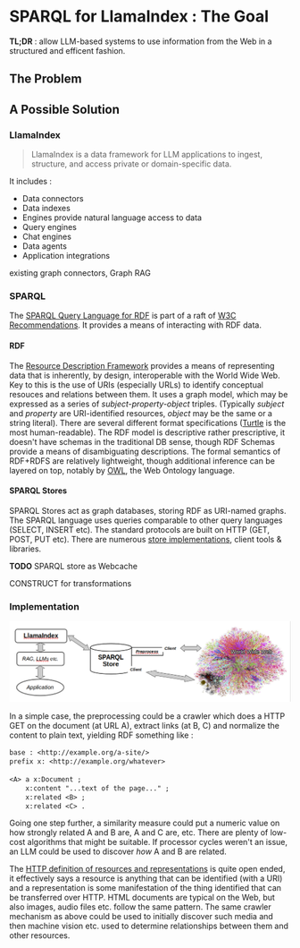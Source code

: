 # SPARQL for LlamaIndex : The Goal

**TL;DR** : allow LLM-based systems to use information from the Web in a structured and efficent fashion.

## The Problem

## A Possible Solution

### LlamaIndex

> LlamaIndex is a data framework for LLM applications to ingest, structure, and access private or domain-specific data.

It includes :

- Data connectors
- Data indexes
- Engines provide natural language access to data
- Query engines
- Chat engines
- Data agents
- Application integrations

existing graph connectors, Graph RAG

### SPARQL

The [SPARQL Query Language for RDF](https://www.w3.org/TR/sparql11-overview/) is part of a raft of [W3C Recommendations](https://www.w3.org/TR/sparql11-overview/). It provides a means of interacting with RDF data.

#### RDF

The [Resource Description Framework](https://www.w3.org/TR/rdf11-primer/) provides a means of representing data that is inherently, by design, interoperable with the World Wide Web. Key to this is the use of URIs (especially URLs) to identify conceptual resouces and relations between them. It uses a graph model, which may be expressed as a series of _subject-property-object_ triples. (Typically _subject_ and _property_ are URI-identified resources, _object_ may be the same or a string literal). There are several different format specifications ([Turtle](http://www.w3.org/TR/2014/REC-turtle-20140225/) is the most human-readable). The RDF model is descriptive rather prescriptive, it doesn't have schemas in the traditional DB sense, though RDF Schemas provide a means of disambiguating descriptions. The formal semantics of RDF+RDFS are relatively lightweight, though additional inference can be layered on top, notably by [OWL](https://www.w3.org/TR/owl2-overview/), the Web Ontology language.

#### SPARQL Stores

SPARQL Stores act as graph databases, storing RDF as URI-named graphs. The SPARQL language uses queries comparable to other query languages (SELECT, INSERT etc).
The standard protocols are built on HTTP (GET, POST, PUT etc). There are numerous [store implementations](https://github.com/RDFLib/sparqlwrapper#sparql-endpoint-implementations), client tools & libraries.

**TODO**
SPARQL store as Webcache

CONSTRUCT for transformations

### Implementation

![Goal Block Diagram](images/goal.png)

In a simple case, the preprocessing could be a crawler which does a HTTP GET on the document (at URL A), extract links (at B, C) and normalize the content to plain text, yielding RDF something like :

```
base : <http://example.org/a-site/>
prefix x: <http://example.org/whatever>

<A> a x:Document ;
    x:content "...text of the page..." ;
    x:related <B> ;
    x:related <C> .
```

Going one step further, a similarity measure could put a numeric value on how strongly related A and B are, A and C are, etc. There are plenty of low-cost algorithms that might be suitable. If processor cycles weren't an issue, an LLM could be used to discover _how_ A and B are related.

The [HTTP definition of resources and representations](https://www.rfc-editor.org/rfc/rfc9110.html#resources) is quite open ended, it effectively says a resource is anything that can be identified (with a URI) and a representation is some manifestation of the thing identified that can be transferred over HTTP. HTML documents are typical on the Web, but also images, audio files etc. follow the same pattern. The same crawler mechanism as above could be used to initially discover such media and then machine vision etc. used to determine relationships between them and other resources.
